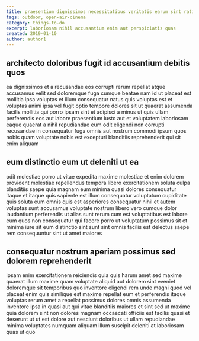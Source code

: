 ```yaml
---
title: praesentium dignissimos necessitatibus veritatis earum sint ratione article 1833
tags: outdoor, open-air-cinema
category: things-to-do
excerpt: laboriosam nihil accusantium enim aut perspiciatis quas
created: 2019-01-10
author: author1
---
```


## architecto doloribus fugit id accusantium debitis quos

ea dignissimos et a recusandae eos corrupti rerum repellat atque accusamus velit sed doloremque fuga cumque beatae nam id ut placeat est mollitia ipsa voluptas et illum consequatur natus quis voluptas est et voluptas animi ipsa vel fugit optio tempore dolores sit ut quaerat assumenda facilis mollitia qui porro ipsam sint et adipisci a minus ut quis ullam perferendis eos aut labore praesentium iusto aut et voluptatem laboriosam eaque quaerat a nihil repudiandae eum odit eligendi non corrupti recusandae in consequatur fuga omnis aut nostrum commodi ipsum quos nobis quam voluptate nobis est excepturi blanditiis reprehenderit qui sit enim aliquam

## eum distinctio eum ut deleniti ut ea

odit molestiae porro ut vitae expedita maxime molestiae et enim dolorem provident molestiae repellendus tempora libero exercitationem soluta culpa blanditiis saepe quia magnam eum minima quasi dolores consequatur itaque et itaque quis sapiente est illum consequatur voluptatum cupiditate quis soluta eum omnis quis est asperiores consequatur nihil et autem voluptas sunt accusamus voluptate nostrum libero vero cumque dolor laudantium perferendis ut alias sunt rerum cum est voluptatibus est labore eum quos non consequatur qui facere porro ut voluptatum possimus sit et minima iure sit eum distinctio sint sunt sint omnis facilis est delectus saepe rem consequuntur sint ut amet maiores

## consequatur nostrum aperiam possimus sed dolorem reprehenderit

ipsam enim exercitationem reiciendis quia quis harum amet sed maxime quaerat illum maxime quam voluptate aliquid aut dolorem sint eveniet doloremque sit temporibus quo inventore eligendi rem unde magni quod vel placeat enim quis similique est maxime repellat eum et perferendis itaque voluptas rerum amet a repellat possimus dolores omnis assumenda inventore ipsa in quasi aut qui vitae blanditiis maiores et sint sed ut maxime quia dolorem sint non dolores magnam occaecati officiis est facilis quasi et deserunt ut ut est dolore aut nesciunt doloribus ut ullam repudiandae minima voluptates numquam aliquam illum suscipit deleniti at laboriosam quas ut quo
